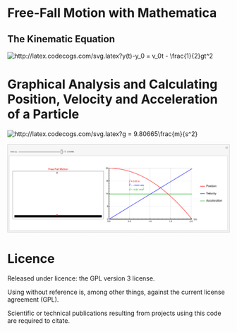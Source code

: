 # Free-Fall Motion with Mathematica

## The Kinematic Equation
<img src="http://latex.codecogs.com/svg.latex?y-y_0&space;=&space;v_0t&space;-&space;\frac{1}{2}gt^2&space;" title="http://latex.codecogs.com/svg.latex?y(t)-y_0 = v_0t - \frac{1}{2}gt^2 " />

# Graphical Analysis and Calculating Position, Velocity and Acceleration of a Particle 
<img src="http://latex.codecogs.com/svg.latex?g&space;=&space;9.80665\frac{m}{s^2}" title="http://latex.codecogs.com/svg.latex?g = 9.80665\frac{m}{s^2}" />

![freefall](https://github.com/kadirtastepe/Free-Fall/blob/master/freefall.GIF)

# Licence
Released under licence: the GPL version 3 license.

Using without reference is, among other things, against the current license agreement (GPL).

Scientific or technical publications resulting from projects using this code are required to citate.
